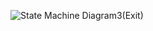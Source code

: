 ![State Machine Diagram3(Exit)](https://user-images.githubusercontent.com/49131712/67760946-5a8e1000-fa53-11e9-9fb3-85b86b7a61d8.jpg)
